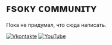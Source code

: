 # ꜰsᴏᴋʏ ᴄᴏᴍᴍᴜɴɪᴛʏ
Пока не придумал, что сюда написать. 

[![Vkontakte](https://img.shields.io/badge/Vkontakte-blue?style=for-the-badge&logo=VK)](https://vk.com/fsoky)
[![YouTube](https://img.shields.io/badge/YouTube-red?style=for-the-badge&logo=YouTube)](https://youtube.com/u/Фсоки)
